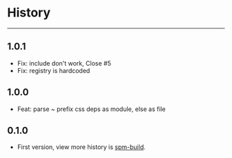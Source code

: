 # History

---

## 1.0.1

- Fix: include don't work, Close #5
- Fix: registry is hardcoded

## 1.0.0

- Feat: parse ~ prefix css deps as module, else as file

## 0.1.0

- First version, view more history is [spm-build](https://github.com/spmjs/spm/blob/master/HISTORY.md).
